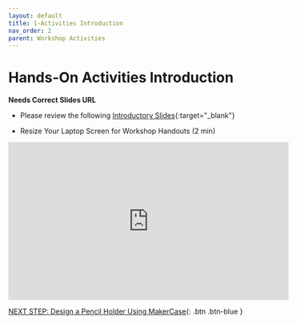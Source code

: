 ```yaml
---
layout: default
title: 1-Activities Introduction
nav_order: 2
parent: Workshop Activities
---
```

# Hands-On Activities Introduction

**Needs Correct Slides URL**
- Please review the following [Introductory Slides](https://www.youtube.com/watch?v=KnsiZOJjfUg){:target="_blank"}

- Resize Your Laptop Screen for Workshop Handouts (2 min)
<iframe width="560" height="315" src="https://www.youtube.com/embed/Igk5hZUfzN0" title="YouTube video player" frameborder="0" allow="accelerometer; autoplay; clipboard-write; encrypted-media; gyroscope; picture-in-picture" allowfullscreen></iframe>

[NEXT STEP: Design a Pencil Holder Using MakerCase](act-1.html){: .btn .btn-blue }
